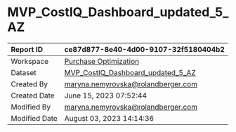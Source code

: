 



# MVP_CostIQ_Dashboard_updated_5_AZ

|Report ID|ce87d877-8e40-4d00-9107-32f5180404b2|
| :--- | :--- |
|Workspace|[Purchase Optimization](../Workspaces/Purchase-Optimization.md)|
|Dataset|[MVP_CostIQ_Dashboard_updated_5_AZ](../Datasets/MVP_CostIQ_Dashboard_updated_5_AZ.md)|
|Created By|maryna.nemyrovska@rolandberger.com|
|Created Date|June 15, 2023 07:52:44|
|Modified By|maryna.nemyrovska@rolandberger.com|
|Modified Date|August 03, 2023 14:14:36|
